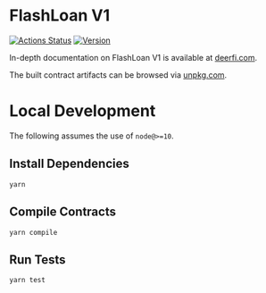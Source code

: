 # FlashLoan V1

[![Actions Status](https://github.com/Deerfi/flashloan-v1-core/workflows/CI/badge.svg)](https://github.com/Deerfi/flashloan-v1-core/actions)
[![Version](https://img.shields.io/npm/v/@deerfi/v1-core)](https://www.npmjs.com/package/@deerfi/v1-core)

In-depth documentation on FlashLoan V1 is available at [deerfi.com](https://deerfi.com/docs).

The built contract artifacts can be browsed via [unpkg.com](https://unpkg.com/browse/@deerfi/v1-core@latest/).

# Local Development

The following assumes the use of `node@>=10`.

## Install Dependencies

`yarn`

## Compile Contracts

`yarn compile`

## Run Tests

`yarn test`

